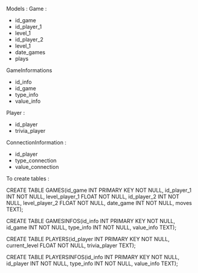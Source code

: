 Models :
Game :
- id_game
- id_player_1
- level_1
- id_player_2
- level_1
- date_games
- plays

GameInformations
- id_info
- id_game
- type_info
- value_info

Player :
- id_player
- trivia_player

ConnectionInformation :
- id_player
- type_connection
- value_connection

To create tables :

CREATE TABLE GAMES(id_game INT PRIMARY KEY NOT NULL, id_player_1 INT NOT NULL, level_player_1 FLOAT NOT NULL, id_player_2 INT NOT NULL, level_player_2 FLOAT NOT NULL, date_game INT NOT NULL, moves TEXT);

CREATE TABLE GAMESINFOS(id_info INT PRIMARY KEY NOT NULL, id_game INT NOT NULL, type_info INT NOT NULL, value_info TEXT);

CREATE TABLE PLAYERS(id_player INT PRIMARY KEY NOT NULL, current_level FLOAT NOT NULL, trivia_player TEXT);

CREATE TABLE PLAYERSINFOS(id_info INT PRIMARY KEY NOT NULL, id_player INT NOT NULL, type_info INT NOT NULL, value_info TEXT);